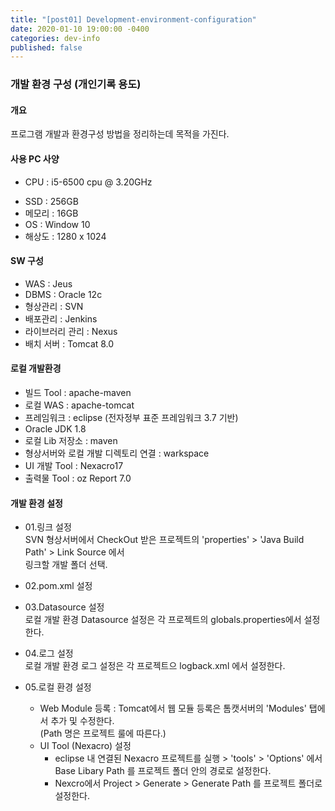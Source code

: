 ```yaml
---
title: "[post01] Development-environment-configuration"
date: 2020-01-10 19:00:00 -0400
categories: dev-info
published: false
---
```


### 개발 환경 구성 (개인기록 용도)

#### 개요
프로그램 개발과 환경구성 방법을 정리하는데 목적을 가진다.

#### 사용 PC 사양 
  * CPU    : i5-6500 cpu @ 3.20GHz 
  - SSD    : 256GB   
  - 메모리  : 16GB  
  - OS     : Window 10  
  - 해상도 : 1280 x 1024

#### SW 구성
  - WAS            : Jeus   
  - DBMS           : Oracle 12c 
  - 형상관리        : SVN  
  - 배포관리        : Jenkins  
  - 라이브러리 관리 : Nexus  
  - 배치 서버       : Tomcat 8.0  

#### 로컬 개발환경 
  - 빌드 Tool      : apache-maven  
  - 로컬 WAS       : apache-tomcat  
  - 프레임워크      : eclipse (전자정부 표준 프레임워크 3.7 기반)  
  - Oracle JDK 1.8  
  - 로컬 Lib 저장소 : maven  
  - 형상서버와 로컬 개발 디렉토리 연결 : warkspace 
  - UI 개발 Tool   : Nexacro17  
  - 출력물 Tool    : oz Report 7.0

#### 개발 환경 설정  
* 01.링크 설정  
SVN 형상서버에서 CheckOut 받은 프로젝트의 'properties' > 'Java Build Path' > Link Source 에서    
링크할 개발 폴더 선택.

* 02.pom.xml 설정 

* 03.Datasource 설정  
로컬 개발 환경 Datasource 설정은 각 프로젝트의 globals.properties에서 설정한다.  

* 04.로그 설정  
로컬 개발 환경 로그 설정은 각 프로젝트으 logback.xml 에서 설정한다. 
  
* 05.로컬 환경 설정  
  - Web Module 등록 : Tomcat에서 웹 모듈 등록은 톰캣서버의 'Modules' 탭에서 추가 및 수정한다.  
(Path 명은 프로젝트 룰에 따른다.)    
   - UI Tool (Nexacro) 설정  
     + eclipse 내 연결된 Nexacro 프로젝트를 실행 > 'tools' > 'Options' 에서 Base Libary Path 를 프로젝트 폴더 안의 경로로 설정한다.   
     + Nexcro에서 Project > Generate > Generate Path 를 프로젝트 폴더로 설정한다.  

